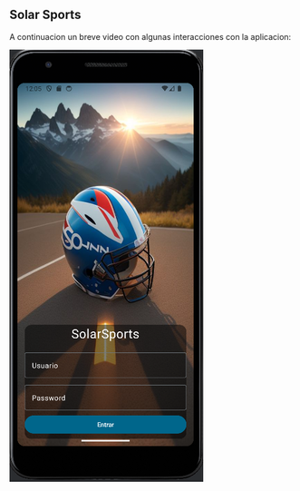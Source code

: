 ## Solar Sports


A continuacion un breve video con algunas interacciones con la aplicacion:

[![Ver el video](https://github.com/raulhabits/solar-sports/blob/master/extra/inicio.png)](https://drive.google.com/file/d/1H2jKOX3xpuIUO91-4Rh5Xx69W-83MTMV/view?usp=sharing)
